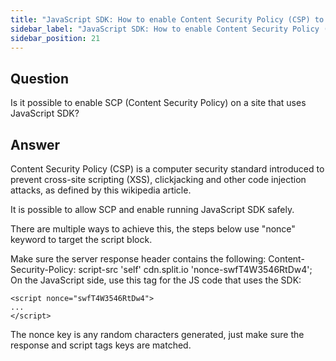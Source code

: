 ```yaml
---
title: "JavaScript SDK: How to enable Content Security Policy (CSP) to work with JavaScript SDK"
sidebar_label: "JavaScript SDK: How to enable Content Security Policy (CSP) to work with JavaScript SDK"
sidebar_position: 21
---
```


## Question

Is it possible to enable SCP (Content Security Policy) on a site that uses JavaScript SDK?

## Answer

Content Security Policy (CSP) is a computer security standard introduced to prevent cross-site scripting (XSS), clickjacking and other code injection attacks, as defined by this wikipedia article.

It is possible to allow SCP and enable running JavaScript SDK safely.

There are multiple ways to achieve this, the steps below use "nonce" keyword to target the script block.

Make sure the server response header contains the following:
Content-Security-Policy: script-src 'self' cdn.split.io 'nonce-swfT4W3546RtDw4';
On the JavaScript side, use this tag for the JS code that uses the SDK:
```
<script nonce="swfT4W3546RtDw4">
...
</script>
```

The nonce key is any random characters generated, just make sure the response and script tags keys are matched.